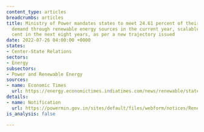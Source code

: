 ```yaml
---
content_type: articles
breadcrumbs: articles
title: Ministry of Power mandates states to meet 24.61 percent of their total power
  demand through renewable energy sources in the current year, scalable to 43.33 per
  cent in the next eight years, as per a new trajectory issued
date: 2022-07-26 04:00:00 +0000
states:
- Center-State Relations
sectors:
- Energy
subsectors:
- Power and Renewable Energy
sources:
- name: Economic Times
  url: https://energy.economictimes.indiatimes.com/news/renewable/states-get-a-new-green-power-mandate/93064438
details:
- name: Notification
  url: https://powermin.gov.in/sites/default/files/webform/notices/Renewable_Purchase_Obligation_and_Energy_Storage_Obligation_Trajectory_till_2029_30.pdf
is_analysis: false

---
```


